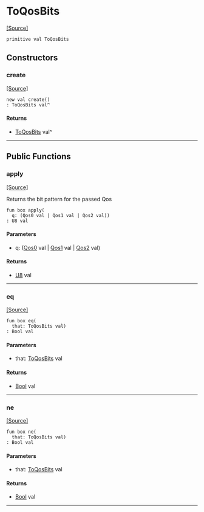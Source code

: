 # ToQosBits
<span class="source-link">[[Source]](src/mqtt-utilities/functions.md#L-0-81)</span>
```pony
primitive val ToQosBits
```

## Constructors

### create
<span class="source-link">[[Source]](src/mqtt-utilities/functions.md#L-0-81)</span>


```pony
new val create()
: ToQosBits val^
```

#### Returns

* [ToQosBits](mqtt-utilities-ToQosBits.md) val^

---

## Public Functions

### apply
<span class="source-link">[[Source]](src/mqtt-utilities/functions.md#L-0-81)</span>


Returns the bit pattern for the passed Qos


```pony
fun box apply(
  q: (Qos0 val | Qos1 val | Qos2 val))
: U8 val
```
#### Parameters

*   q: ([Qos0](mqtt-primitives-Qos0.md) val | [Qos1](mqtt-primitives-Qos1.md) val | [Qos2](mqtt-primitives-Qos2.md) val)

#### Returns

* [U8](builtin-U8.md) val

---

### eq
<span class="source-link">[[Source]](src/mqtt-utilities/functions.md#L-0-81)</span>


```pony
fun box eq(
  that: ToQosBits val)
: Bool val
```
#### Parameters

*   that: [ToQosBits](mqtt-utilities-ToQosBits.md) val

#### Returns

* [Bool](builtin-Bool.md) val

---

### ne
<span class="source-link">[[Source]](src/mqtt-utilities/functions.md#L-0-81)</span>


```pony
fun box ne(
  that: ToQosBits val)
: Bool val
```
#### Parameters

*   that: [ToQosBits](mqtt-utilities-ToQosBits.md) val

#### Returns

* [Bool](builtin-Bool.md) val

---

